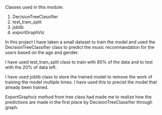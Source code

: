 Classes used in this module: 
  1) DecisionTreeClassifier
  2) test_train_split
  3) joblib
  4) exportGraphViz
   
   
In this project I have taken a small dataset to train the model
and used the DecisionTreeClassifier class to predict the music recommandation
for the users based on the age and gender.

I have used test_train_split class to train with 80% of the data and 
to test with the 20% of data left.

I have used joblib class to store the trained model to remove the work
of training the model multiple times. I have used this to precist the model
that already been trained.

ExportGraphviz method from tree class had made me to realize how the predictions
are made in the first place by DecisionTreeClassifier through graph. 
